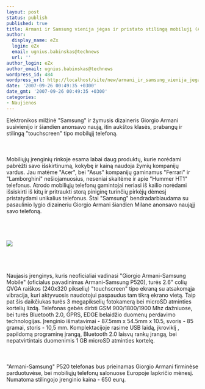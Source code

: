 ```yaml
---
layout: post
status: publish
published: true
title: Armani ir Samsung vienija jėgas ir pristato stilingą mobilujį (Atnaujinta)
author:
  display_name: eZx
  login: eZx
  email: ugnius.babinskas@technews
  url: ''
author_login: eZx
author_email: ugnius.babinskas@technews
wordpress_id: 484
wordpress_url: http://localhost/site/new/armani_ir_samsung_vienija_jegas_ir_pristato_stilinga_mobiluji_atnaujinta/
date: '2007-09-26 00:49:35 +0300'
date_gmt: '2007-09-26 00:49:35 +0300'
categories:
- Naujienos
---
```

<p>Elektronikos milžinė &quot;Samsung&quot; ir žymusis dizaineris Giorgio Armani susivienijo ir  šiandien anonsavo naują, itin aukštos klasės, prabangų ir stilingą &quot;touchscreen&quot; tipo mobilųjį telefoną.<br />
<br><br />
<br>Mobiliųjų įrenginių rinkoje esama labai daug produktų, kurie norėdami pabrėžti savo išskirtinumą, kokybę ir kainą naudoja žymių kompanijų vardus. Jau matėme &quot;Acer&quot;, bei &quot;Asus&quot; kompanijų gaminamus &quot;Ferrari&quot; ir &quot;Lamborghini&quot; nešiojamuosius, neseniai skaitėme ir apie &quot;Hummer HT1&quot; telefonus. Atrodo mobiliųjų telefonų gamintojai neriasi iš kailio norėdami išsiskirti iš kitų ir pritraukti storą piniginę turinčių pirkėjų dėmesį pristatydami unikalius telefonus. Štai &quot;Samsung&quot; bendradarbiaudama su pasaulinio lygio dizaineriu Giorgio Armani šiandien Milane anonsavo naująjį savo telefoną.<br />
<br><br />
<br><br><img src="http://www.ipix.lt/out.php/i250814_armani.jpg"><br><br />
<br><br />
<br>Naujasis įrenginys, kuris neoficialiai vadinasi &quot;Giorgio Armani-Samsung Mobile&quot; (oficialus pavadinimas Armani-Samsung P520), turės  2.6&quot; colių QVGA raiškos (240x320 pikselių) &quot;touchscreen&quot; tipo ekraną su atsakomąja vibracija, kuri aktyvuosis naudotojui paspaudus tam tikrą ekrano vietą. Taip pat šis daikčiukas turės 3 megapikselių fotokamerą bei microSD atminties kortelių lizdą. Telefonas gebės dirbti GSM 900/1800/1900 Mhz dažniuose, bei turės Bluetooth 2.0, GPRS, EDGE belaidžio duomenų perdavimo technologijas. Įrenginio išmatavimai - 87.5mm x 54.5mm x 10.5, svoris - 85 gramai, storis - 10,5 mm. Komplektacijoje rasime USB laidą, įkroviklį , papildomą programinę įrangą, Bluetooth 2.0 laisvų rankų įrangą, bei nepatvirtintais duomenimis 1 GB microSD atminties kortelę.<br />
<br><br />
<br>&quot;Armani-Samsung&quot; P520 telefonas bus prieinamas Giorgio Armani firminėse parduotuvėse, bei mobiliųjų telefonų salonuose Europoje lapkričio mėnesį. Numatoma stilingojo įrenginio kaina - 650 eurų.</p>
